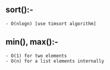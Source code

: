 ## sort():-
    - O(nlogn) [use timsort algorithm]

## min(), max():-
    - O(1) for two elements
    - O(n) for a list elements internally 